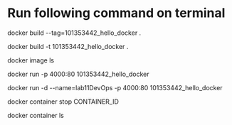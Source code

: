 
# Run following command on terminal

docker build --tag=101353442_hello_docker .

docker build -t 101353442_hello_docker .

docker image ls

docker run -p 4000:80 101353442_hello_docker

docker run -d --name=lab11DevOps -p 4000:80 101353442_hello_docker

docker container stop CONTAINER_ID

docker container ls